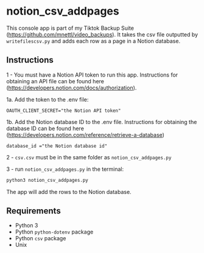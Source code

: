 # notion_csv_addpages

This console app is part of my Tiktok Backup Suite (https://github.com/mnettl/video_backups). It takes the csv file outputted by ``writefilescsv.py`` and adds each row as a page in a Notion database.


## Instructions

1 - You must have a Notion API token to run this app. Instructions for obtaining an API file can be found here (https://developers.notion.com/docs/authorization). 

1a. Add the token to the .env file:

```plaintext
OAUTH_CLIENT_SECRET="the Notion API token"
```

1b. Add the Notion database ID to the .env file. Instructions for obtaining the database ID can be found here (https://developers.notion.com/reference/retrieve-a-database)

```plaintext
database_id ="the Notion database id"
```

2 - ``csv.csv`` must be in the same folder as ``notion_csv_addpages.py``

3 - run ``notion_csv_addpages.py`` in the terminal:

```bash
python3 notion_csv_addpages.py
```
The app will add the rows to the Notion database. 

## Requirements
- Python 3
- Python ``python-dotenv`` package
- Python ``csv`` package
- Unix

